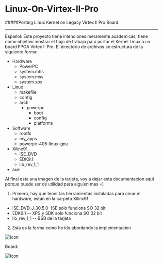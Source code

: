 Linux-On-Virtex-II-Pro
======================

#####Porting Linux Kernel on Legacy Virtex II Pro Board

*******************************************************

Español: Este proyecto tiene intenciones meramente academicas; tiene como objetivo mostrar el flujo de trabajo para portar el Kernel Linux a un board FPGA Virtex II Pro. El directorio de archivos se estructura de la siguiente forma: 

* Hardware
  * PowerPC
   * system.mhs
   * system.mss
   * system.xps
* Linux
  * makefile
  * config
  * arch
    * powerpc
      * boot
      * config
      * platforms
* Software
  * rootfs
  * my_apps
  * powerpc-405-linux-gnu
* Xilinx91
  * ISE_DVD
  * EDK9.1
  * lib_rev_1_1
* ace 

Al final esta una imagen de la tarjeta, voy a dejar esta documentacion aqui porque puede ser de utilidad para alguien mas =)

1. Primero, hay que tener las herramientas instaladas para crear el hardware, estan en la carpeta Xilinx91
 * ISE_DVD_J_30.5.0- ISE solo funciona SO 32 bit
 * EDK9.1         -- XPS y SDK solo funciona SO 32 bit
 * lib_rev_1_1    -- BSB de la tarjeta

2. Esta es la forma como he ido abordando la implementacion 

![icon](https://drive.google.com/file/d/0B7SZcR-KCky1MThGUlVnQkIzd00/view?usp=sharing)





Board: 
  
  
![icon](http://rawski.zpt.tele.pw.edu.pl/pl/files/XUPV2P.gif)
